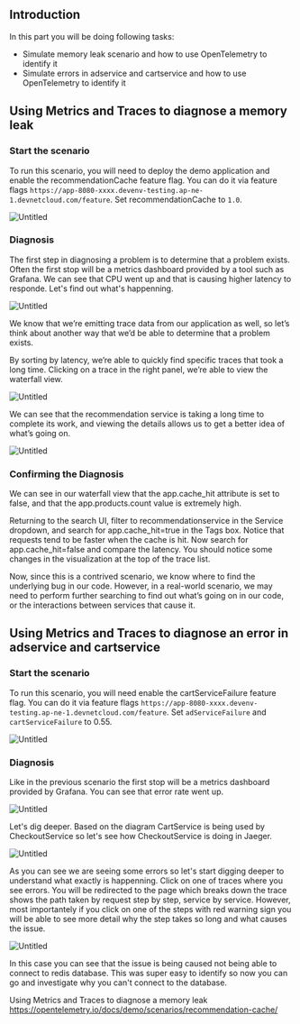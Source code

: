 ## Introduction
In this part you will be doing following tasks:
- Simulate memory leak scenario and how to use OpenTelemetry to identify it
- Simulate errors in adservice and cartservice and how to use OpenTelemetry to identify it


## Using Metrics and Traces to diagnose a memory leak

### Start the scenario
To run this scenario, you will need to deploy the demo application and enable the recommendationCache feature flag. You can do it via feature flags `https://app-8080-xxxx.devenv-testing.ap-ne-1.devnetcloud.com/feature`. Set recommendationCache to `1.0`.

![Untitled](./images/scenario1_flags.png)


### Diagnosis

The first step in diagnosing a problem is to determine that a problem exists. Often the first stop will be a metrics dashboard provided by a tool such as Grafana. We can see that CPU went up and that is causing higher latency to responde. Let's find out what's happenning. 

![Untitled](./images/scenario1_grafana.png)

We know that we’re emitting trace data from our application as well, so let’s think about another way that we’d be able to determine that a problem exists.

By sorting by latency, we’re able to quickly find specific traces that took a long time. Clicking on a trace in the right panel, we’re able to view the waterfall view.


![Untitled](./images/scenario1_traces.png)

We can see that the recommendation service is taking a long time to complete its work, and viewing the details allows us to get a better idea of what’s going on.


![Untitled](./images/scenario1_latency.png)


### Confirming the Diagnosis

We can see in our waterfall view that the app.cache_hit attribute is set to false, and that the app.products.count value is extremely high.

Returning to the search UI, filter to recommendationservice in the Service dropdown, and search for app.cache_hit=true in the Tags box. Notice that requests tend to be faster when the cache is hit. Now search for app.cache_hit=false and compare the latency. You should notice some changes in the visualization at the top of the trace list.

Now, since this is a contrived scenario, we know where to find the underlying bug in our code. However, in a real-world scenario, we may need to perform further searching to find out what’s going on in our code, or the interactions between services that cause it.




## Using Metrics and Traces to diagnose an error in adservice and cartservice

### Start the scenario

To run this scenario, you will need enable the cartServiceFailure feature flag. You can do it via feature flags `https://app-8080-xxxx.devenv-testing.ap-ne-1.devnetcloud.com/feature`. Set `adServiceFailure` and `cartServiceFailure` to 0.55.


![Untitled](./images/scenario2_flags.png)

### Diagnosis
Like in the previous scenario the first stop will be a metrics dashboard provided by Grafana. You can see that error rate went up. 

![Untitled](./images/scenario2_grafana.png)


Let's dig deeper. Based on the diagram CartService is being used by CheckoutService so let's see how CheckoutService is doing in Jaeger.

![Untitled](./images/scenario2_checkout.png)

As you can see we are seeing some errors so let's start digging deeper to understand what exactly is happenning. Click on one of traces where you see errors. You will be redirected to the page which breaks down the trace shows the path taken by request step by step, service by service. However, most importantely if you click on one of the steps with red warning sign you will be able to see more detail why the step takes so long and what causes the issue.

![Untitled](./images/scenario2_zoomin.png)

In this case you can see that the issue is being caused not being able to connect to redis database. This was super easy to identify so now you can go and investigate why you can't connect to the database.

Using Metrics and Traces to diagnose a memory leak
https://opentelemetry.io/docs/demo/scenarios/recommendation-cache/

